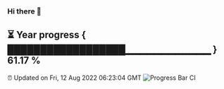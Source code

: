 ### Hi there 👋
⏳ Year progress { ██████████████████▁▁▁▁▁▁▁▁▁▁▁▁ } 61.17 %
---
⏰ Updated on Fri, 12 Aug 2022 06:23:04 GMT
![Progress Bar CI](https://github.com/liununu/liununu/workflows/Progress%20Bar%20CI/badge.svg)
